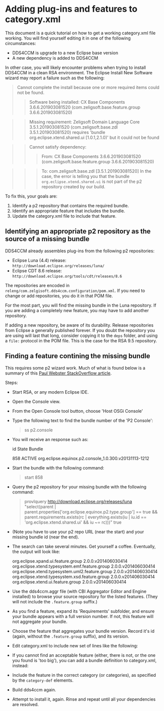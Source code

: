 # Adding plug-ins and features to category.xml

This document is a quick tutorial on how to get a working category.xml file working.
You will find yourself editing it in one of the following circumstances:

- DDS4CCM is upgrade to a new Eclipse base version
- A new dependency is added to DDS4CCM

In other case, you will likely encounter problems when trying to install DDS4CCM in a clean RSA
environment. The Eclipse Install New Software wizard may report a failure such as the following:

> Cannot complete the install because one or more required items could not be found.
>>  Software being installed: CX Base Components 3.6.6.201903081520 (com.zeligsoft.base.feature.group 3.6.6.201903081520)  

>> Missing requirement: Zeligsoft Domain Language Core 3.5.1.201903081520 (com.zeligsoft.base.zdl 3.5.1.201903081520) requires 'bundle org.eclipse.xtend.shared.ui [1.0.1,2.1.0)' but it could not be found

>> Cannot satisfy dependency:  
>>>    From: CX Base Components 3.6.6.201903081520 (com.zeligsoft.base.feature.group 3.6.6.201903081520)  

>>>   To: com.zeligsoft.base.zdl [3.5.1.201903081520]
In the case, the error is telling you that the bundle `org.eclipse.xtend.shared.ui` is not part
of the p2 repository created by our build.

To fix this, your goals are:

1. Identify a p2 repository that contains the required bundle.
2. Identify an appropriate feature that includes the bundle.
3. Update the category.xml file to include that feature.

## Identifying an appropriate p2 repository as the source of a missing bundle

DDS4CCM already assembles plug-ins from the following p2 repositories:

- Eclipse Luna (4.4) release: `http://download.eclipse.org/releases/luna/`
- Eclipse CDT 8.6 release: `http://download.eclipse.org/tools/cdt/releases/8.6`

The repositories are encoded in `releng/com.zelgisoft.dds4ccm.configuration/pom.xml`.
If you need to change or add repositories, you do it in that POM file.

For the most part, you will find the missing bundle in the Luna repository.
If you are adding a completely new feature, you may have to add another repository.

If adding a new repository, be aware of its durability. Release repositories from Eclipse
a generally published forever. If you doubt the repository you are using will last that
long, consider copying it to the `deps` folder, and using a `file:` protocol in the POM file.
This is the case for the RSA 9.5 repository.

## Finding a feature contining the missing bundle

This requires some p2 wizard work. Much of what is found below is a summary of this
[Paul Webster StackOverflow article](https://stackoverflow.com/questions/10025599/how-to-find-out-which-feature-contains-a-needed-plug-in-on-an-eclipse-download-s).

Steps:

- Start RSA, or any modern Eclipse IDE.
- Open the Console view.
- From the Open Console tool button, choose 'Host OSGi Console'
- Type the following text to find the bundle number of the 'P2 Console':

	> ss p2.console
	
- You will receive an response such as:

	 id	State	Bundle
	 
	 858	ACTIVE	org.eclipse.equinox.p2.console_1.0.300.v20131113-1212
- Start the bundle with the following command:

	> start 858
- Query the p2 repository for your missing bundle with the following command:

	> provlquery http://download.eclipse.org/releases/luna "select(parent | parent.properties['org.eclipse.equinox.p2.type.group'] == true && parent.requirements.exists(rc | everything.exists(iu | iu.id == 'org.eclipse.xtend.shared.ui' && iu ~= rc)))" true
- (Note you have to use your p2 repo URL (near the start) and your missing bundle id (near the end).
- The search can take several minutes. Get yourself a coffee. Eventually, the output will look like:

	org.eclipse.xpand.ui.feature.group 2.0.0.v201406030414
	org.eclipse.xtend.typesystem.emf.feature.group 2.0.0.v201406030414
	org.eclipse.xtend.typesystem.uml2.feature.group 2.0.0.v201406030414
	org.eclipse.xtend.typesystem.xsd.feature.group 2.0.0.v201406030414
	org.eclipse.xtend.ui.feature.group 2.0.0.v201406030414
	
- Use the dds4ccm.aggr file (with CBI Aggregator Editor and Engine installed) to browse your
source repository for the listed features. (They will not include the `.feature.group` suffix.)
- As you find a feature, expand its 'Requirements' subfolder, and ensure your bundle appears with 
a full version number. If not, this feature will not aggregate your bundle.
- Choose the feature that aggregates your bundle version. Record it's id (again, without the `.feature.group` suffix), and its version.
- Edit category.xml to include new set of lines like the following:

	<feature
		url="features/org.eclipse.xtend.ui_2.0.0.v201406030414.jar"
		id="org.eclipse.xtend.ui"
		version="2.0.0.v201406030414">
		<category name="com.zelgisoft.dds4ccm.deps.category" />
	</feature>

- If you cannot find an acceptable feature (either, there is not, or the one you found is 'too big'), you can add a bundle definition to category.xml, instead:

	<bundle id="com.google.guava" version="15.0.0.v201403281430">
		<category name="com.zelgisoft.dds4ccm.deps.category"/>
	</bundle>
	
- Include the feature in the correct category (or categories), as specified by the `category-def` elements.
- Build dds4ccm again.
- Attempt to install it, again. Rinse and repeat until all your dependencies are resolved.
